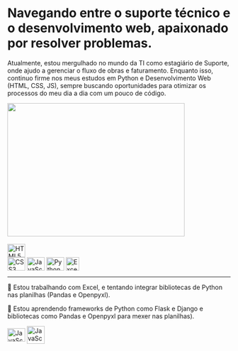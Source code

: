# Navegando entre o suporte técnico e o desenvolvimento web, apaixonado por resolver problemas.
<p> Atualmente, estou mergulhado no mundo da TI como estagiário de Suporte, onde ajudo a gerenciar o fluxo de obras e faturamento. Enquanto isso, continuo firme nos meus estudos em Python e Desenvolvimento Web (HTML, CSS, JS), sempre buscando oportunidades para otimizar os processos do meu dia a dia com um pouco de código.</p>

<div>
  <img width="400px" height="300px" src="https://github-readme-stats.vercel.app/api/top-langs/?username=KaichCosta&layout=donut-vertical&theme=dracula&langs_count=7" ></img>
</div>

<div style="display: inline_block; margin_bottom: 25em;"><br>
  <img align="center" alt="HTML5" height="30" width="40" style="margin-right: 100em;" src="https://cdn.jsdelivr.net/gh/devicons/devicon/icons/html5/html5-original.svg">
  <img align="center" alt="CSS3" height="30" width="40" src="https://cdn.jsdelivr.net/gh/devicons/devicon/icons/css3/css3-original.svg">
  <img align="center" alt="JavaScript" height="30" width="40" src="https://cdn.jsdelivr.net/gh/devicons/devicon/icons/javascript/javascript-original.svg">
  <img align="center" alt="Python" height="30" width="40" src="https://cdn.jsdelivr.net/gh/devicons/devicon/icons/python/python-original.svg">
  <img align="center" alt="Excel" height="30" width="30" src="https://upload.wikimedia.org/wikipedia/commons/thumb/3/34/Microsoft_Office_Excel_%282019%E2%80%93present%29.svg/48px-Microsoft_Office_Excel_%282019%E2%80%93present%29.svg.png" />
</div>

---

<div>
  <p>🔭 Estou trabalhando com Excel, e tentando integrar bibliotecas de Python nas planilhas (Pandas e Openpyxl).</p>

  <p>🌱 Estou aprendendo frameworks de Python como Flask e Django e bibliotecas como Pandas e Openpyxl para mexer nas planilhas). </p>
</div>

<div>
     
  <img align="center" alt="JavaScript" height="30" width="40" src="https://cdn.jsdelivr.net/gh/devicons/devicon@latest/icons/linkedin/linkedin-original.svg" />
  
  <img align="center" alt="JavaScript" height="40" width="40" src="https://img.icons8.com/?size=100&id=nj0Uj45LGUYh&format=png&color=000000" />
               
</div>
